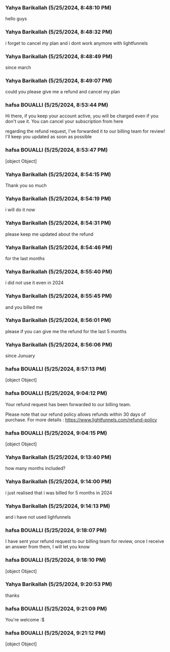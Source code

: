 ### Yahya Barikallah (5/25/2024, 8:48:10 PM)

hello guys

### Yahya Barikallah (5/25/2024, 8:48:32 PM)

i forget to cancel my plan and i dont work anymore with lightfunnels

### Yahya Barikallah (5/25/2024, 8:48:49 PM)

since march

### Yahya Barikallah (5/25/2024, 8:49:07 PM)

could you please give me a refund and cancel my plan

### hafsa BOUALLI (5/25/2024, 8:53:44 PM)

Hi there, 
if you keep your account active, you will be charged even if you don't use it. You can cancel your subscription from here

regarding the refund request, I've forwarded it to our billing team for review! I'll keep you updated as soon as possible

### hafsa BOUALLI (5/25/2024, 8:53:47 PM)

[object Object]

### Yahya Barikallah (5/25/2024, 8:54:15 PM)

Thank you so much

### Yahya Barikallah (5/25/2024, 8:54:19 PM)

i will do it now

### Yahya Barikallah (5/25/2024, 8:54:31 PM)

please keep me updated about the refund

### Yahya Barikallah (5/25/2024, 8:54:46 PM)

for the last months

### Yahya Barikallah (5/25/2024, 8:55:40 PM)

i did not use it even in 2024

### Yahya Barikallah (5/25/2024, 8:55:45 PM)

and you billed me

### Yahya Barikallah (5/25/2024, 8:56:01 PM)

please if you can give me the refund for the last 5 months

### Yahya Barikallah (5/25/2024, 8:56:06 PM)

since Junuary

### hafsa BOUALLI (5/25/2024, 8:57:13 PM)

[object Object]

### hafsa BOUALLI (5/25/2024, 9:04:12 PM)

Your refund request has been forwarded to our billing team.

Please note that our refund policy allows refunds within 30 days of purchase. For more details : https://www.lightfunnels.com/refund-policy

### hafsa BOUALLI (5/25/2024, 9:04:15 PM)

[object Object]

### Yahya Barikallah (5/25/2024, 9:13:40 PM)

how many months included?

### Yahya Barikallah (5/25/2024, 9:14:00 PM)

i just realised that i was billed for 5 months in 2024

### Yahya Barikallah (5/25/2024, 9:14:13 PM)

and i have not used lighfunnels

### hafsa BOUALLI (5/25/2024, 9:18:07 PM)

I have sent your refund request to our billing team for review, once I receive an answer from them, I will let you know

### hafsa BOUALLI (5/25/2024, 9:18:10 PM)

[object Object]

### Yahya Barikallah (5/25/2024, 9:20:53 PM)

thanks

### hafsa BOUALLI (5/25/2024, 9:21:09 PM)

You're welcome :$

### hafsa BOUALLI (5/25/2024, 9:21:12 PM)

[object Object]

